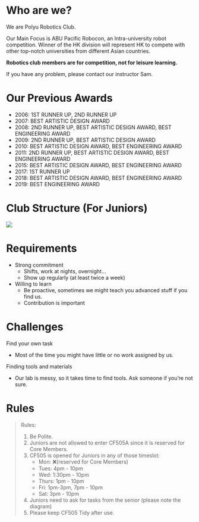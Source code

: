 # Who are we?

We are Polyu Robotics Club.

Our Main Focus is ABU Pacific Robocon, an Intra-university robot competition. Winner of the HK division will represent HK to compete with other top-notch universities from different Asian countries.

**Robotics club members are for competition, not for leisure learning.**

If you have any problem, please contact our instructor Sam.


# Our Previous Awards

* 2006: 1ST RUNNER UP, 2ND RUNNER UP 
* 2007: BEST ARTISTIC DESIGN AWARD 
* 2008: 2ND RUNNER UP, BEST ARTISTIC DESIGN AWARD, BEST ENGINEERING AWARD
* 2009: 2ND RUNNER UP, BEST ARTISTIC DESIGN AWARD
* 2010: BEST ARTISTIC DESIGN AWARD, BEST ENGINEERING AWARD
* 2011: 2ND RUNNER UP, BEST ARTISTIC DESIGN AWARD, BEST ENGINEERING AWARD
* 2015: BEST ARTISTIC DESIGN AWARD, BEST ENGINEERING AWARD
* 2017: 1ST RUNNER UP
* 2018: BEST ARTISTIC DESIGN AWARD, BEST ENGINEERING AWARD
* 2019: BEST ENGINEERING AWARD



# Club Structure (For Juniors) 

![](https://i.imgur.com/rrdUsyj.png)


# Requirements

* Strong commitment
    * Shifts, work at nights, overnight…
    * Show up regularly (at least twice a week)
* Willing to learn
    * Be proactive, sometimes we might teach you advanced stuff if you find us.
    * Contribution is important

# Challenges

Find your own task
* Most of the time you might have little or no work assigned by us.

Finding tools and materials
* Our lab is messy, so it takes time to find tools. Ask someone if you’re not sure.

# Rules

> Rules:
> 1. Be Polite.
> 2. Juniors are not allowed to enter CF505A since it is reserved for Core Members.
> 3. CF505 is opened for Juniors in any of those timeslot:
>       * Mon: ❌(reserved for Core Members)
>       * Tues: 4pm - 10pm 
>       * Wed: 1:30pm - 10pm
>       * Thurs: 1pm - 10pm
>       * Fri: 1pm-3pm, 7pm - 10pm
>       * Sat: 3pm - 10pm
> 4. Juniors need to ask for tasks from the senior (please note the diagram)
> 5. Please keep CF505 Tidy after use.

